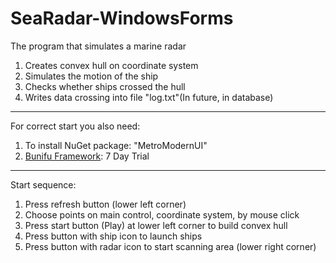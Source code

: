 # SeaRadar-WindowsForms

The program that simulates a marine radar
1) Creates convex hull on coordinate system
2) Simulates the motion of the ship
3) Checks whether ships crossed the hull
4) Writes data crossing into file "log.txt"(In future, in database)
---
For correct start you also need:
1) To install NuGet package: "MetroModernUI"
2) [Bunifu Framework](https://devtools.bunifu.co.ke/): 7 Day Trial
---
Start sequence:
1) Press refresh button (lower left corner)
2) Choose points on main control, coordinate system, by mouse click
3) Press start button (Play) at lower left corner to build convex hull
4) Press button with ship icon to launch ships
5) Press button with radar icon to start scanning area (lower right corner)
